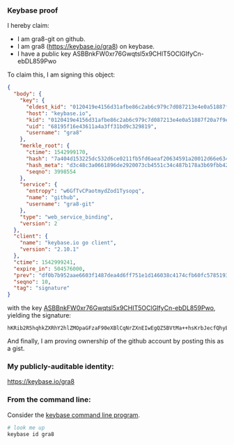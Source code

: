 ### Keybase proof

I hereby claim:

  * I am gra8-git on github.
  * I am gra8 (https://keybase.io/gra8) on keybase.
  * I have a public key ASBBnkFW0xr76Gwqtsl5x9CHIT5OClGIfyCn-ebDL859Pwo

To claim this, I am signing this object:

```json
{
  "body": {
    "key": {
      "eldest_kid": "0120419e4156d31afbe86c2ab6c979c7d087213e4e0a51887f20a7f9e6c32fce7d3f0a",
      "host": "keybase.io",
      "kid": "0120419e4156d31afbe86c2ab6c979c7d087213e4e0a51887f20a7f9e6c32fce7d3f0a",
      "uid": "68195f16e43611a4a3ff31bd9c329819",
      "username": "gra8"
    },
    "merkle_root": {
      "ctime": 1542999170,
      "hash": "7a404d153225dc532d6ce0211fb5fd6aeaf20634591a20012d66e634b00729335f26ce544c31436b858b8f092f5114d42988d09e42f0738d8f7b36fa41bf28d8",
      "hash_meta": "d3c48c3a0661896de2920073cb4551c34c487b178a3b69fbb42b91d9711f75b1",
      "seqno": 3998554
    },
    "service": {
      "entropy": "w6GfTvCPaotmydZod1Tysopq",
      "name": "github",
      "username": "gra8-git"
    },
    "type": "web_service_binding",
    "version": 2
  },
  "client": {
    "name": "keybase.io go client",
    "version": "2.10.1"
  },
  "ctime": 1542999241,
  "expire_in": 504576000,
  "prev": "df0b7b952aae6603f1487dea4d6ff751e1d146038c4174cfb60fc57851932f86",
  "seqno": 10,
  "tag": "signature"
}
```

with the key [ASBBnkFW0xr76Gwqtsl5x9CHIT5OClGIfyCn-ebDL859Pwo](https://keybase.io/gra8), yielding the signature:

```
hKRib2R5hqhkZXRhY2hlZMOpaGFzaF90eXBlCqNrZXnEIwEgQZ5BVtMa++hsKrbJecfQhyE+TgpRiH8gp/nmwy/OfT8Kp3BheWxvYWTESpcCCsQg3wt7lSquZgPxSH3qTW/3UeHRRgOMQXTPtg/FeFGTL4bEINi9gfaqd00X5kGQfFpUganP1jLJbdaL6vyn2eQ0Wvd+AgHCo3NpZ8RAkTGxGX9Thz1GVHfAzd68quVgo5VbD0cMb6t5SkPIK2KJ1Sy4OtYT8PZaBxcHVcDXOTjAxv1s//NyDKuENO0iB6hzaWdfdHlwZSCkaGFzaIKkdHlwZQildmFsdWXEIMOKcOobVpOA3T1scYxWnrGvY3qC0P/LHB7y8BKgWnhQo3RhZ80CAqd2ZXJzaW9uAQ==

```

And finally, I am proving ownership of the github account by posting this as a gist.

### My publicly-auditable identity:

https://keybase.io/gra8

### From the command line:

Consider the [keybase command line program](https://keybase.io/download).

```bash
# look me up
keybase id gra8
```
